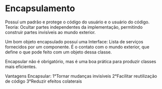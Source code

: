 # Encapsulamento

Possuí um padrão e protege o código do usuário e o usuário do código.
Teoria: Ocultar partes independentes da implementação, permitindo construir partes invisíveis ao mundo exterior.

Um bom objeto encapsulado possuí uma Interface: Lista de serviços fornecidos por um componente. É o contato com o mundo exterior, que define o que pode feito com um objeto dessa classe.

Encapsular não é obrigatório, mas é uma boa prática para produzir classes mais eficientes.

Vantagens Encapsular:
1°Tornar mudanças invisíveis
2°Facilitar reutilização de código
3°Reduzir efeitos colaterais  
